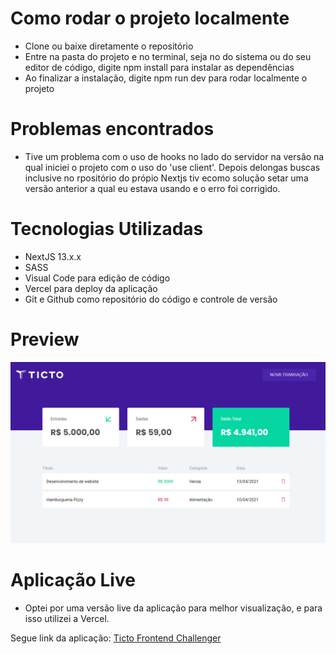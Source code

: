 # Como rodar o projeto localmente

- Clone ou baixe diretamente o repositório
- Entre na pasta do projeto e no terminal, seja no do sistema ou do seu editor de código, digite npm install para instalar as dependências
- Ao finalizar a instalação, digite npm run dev para rodar localmente o projeto

# Problemas encontrados

- Tive um problema com o uso de hooks no lado do servidor na versão na qual iniciei o projeto com o
  uso do 'use client'. Depois delongas buscas inclusive no rpositório do própio Nextjs tiv ecomo solução
  setar uma versão anterior a qual eu estava usando e o erro foi corrigido.

# Tecnologias Utilizadas

- NextJS 13.x.x
- SASS
- Visual Code para edição de código
- Vercel para deploy da aplicação
- Git e Github como repositório do código e controle de versão

# Preview

<img src="https://raw.githubusercontent.com/rebeccaaaaOrram/ticto-frontend/main/public/assets/prev.png" alt="Preview da aplicação"/>

# Aplicação Live

- Optei por uma versão live da aplicação para melhor visualização, e para isso utilizei a Vercel.

Segue link da aplicação: <a href="https://ticto-frontend-nz2dj51e7-rebeccaaaaorram.vercel.app/" title="Link para a aplicação" target="_blank"> Ticto Frontend Challenger </a>
